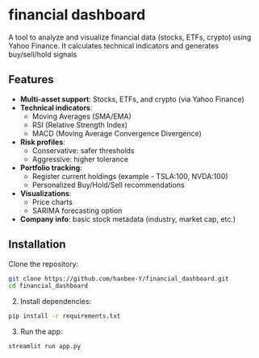 # financial dashboard
A tool to analyze and visualize financial data (stocks, ETFs, crypto) using Yahoo Finance. It calculates technical indicators and generates buy/sell/hold signals

## Features
- **Multi-asset support**: Stocks, ETFs, and crypto (via Yahoo Finance)
- **Technical indicators**:
  - Moving Averages (SMA/EMA)
  - RSI (Relative Strength Index)
  - MACD (Moving Average Convergence Divergence)
- **Risk profiles**:
  - Conservative: safer thresholds
  - Aggressive: higher tolerance
- **Portfolio tracking**:
  - Register current holdings (example - TSLA:100, NVDA:100)
  - Personalized Buy/Hold/Sell recommendations
- **Visualizations**:
  - Price charts
  - SARIMA forecasting option
- **Company info**: basic stock metadata (industry, market cap, etc.)

## Installation
Clone the repository:

```bash
git clone https://github.com/hanbee-Y/financial_dashboard.git
cd financial_dashboard
```

2. Install dependencies:
```bash
pip install -r requirements.txt
```
3. Run the app:
```bash
streamlit run app.py
```






